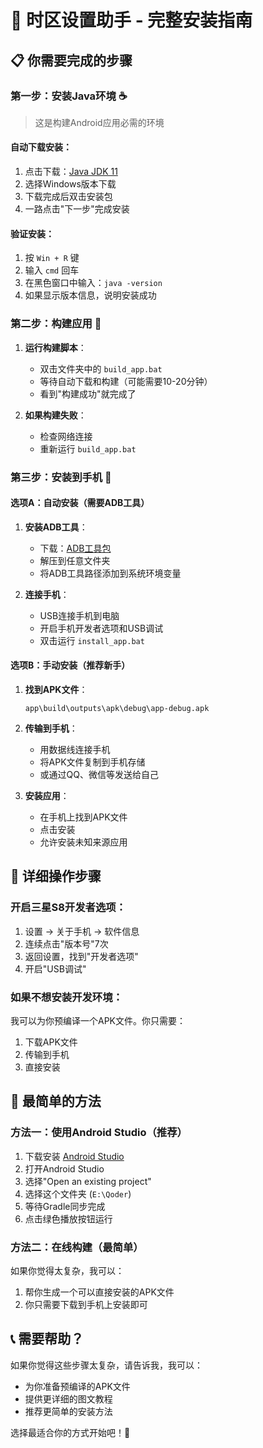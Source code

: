 # 🚀 时区设置助手 - 完整安装指南

## 📋 你需要完成的步骤

### 第一步：安装Java环境 ☕
> 这是构建Android应用必需的环境

#### 自动下载安装：
1. 点击下载：[Java JDK 11](https://adoptium.net/zh-CN/temurin/releases/?version=11)
2. 选择Windows版本下载
3. 下载完成后双击安装包
4. 一路点击"下一步"完成安装

#### 验证安装：
1. 按 `Win + R` 键
2. 输入 `cmd` 回车
3. 在黑色窗口中输入：`java -version`
4. 如果显示版本信息，说明安装成功

### 第二步：构建应用 🔨

1. **运行构建脚本**：
   - 双击文件夹中的 `build_app.bat`
   - 等待自动下载和构建（可能需要10-20分钟）
   - 看到"构建成功"就完成了

2. **如果构建失败**：
   - 检查网络连接
   - 重新运行 `build_app.bat`

### 第三步：安装到手机 📱

#### 选项A：自动安装（需要ADB工具）
1. **安装ADB工具**：
   - 下载：[ADB工具包](https://developer.android.com/studio/releases/platform-tools)
   - 解压到任意文件夹
   - 将ADB工具路径添加到系统环境变量

2. **连接手机**：
   - USB连接手机到电脑
   - 开启手机开发者选项和USB调试
   - 双击运行 `install_app.bat`

#### 选项B：手动安装（推荐新手）
1. **找到APK文件**：
   ```
   app\build\outputs\apk\debug\app-debug.apk
   ```

2. **传输到手机**：
   - 用数据线连接手机
   - 将APK文件复制到手机存储
   - 或通过QQ、微信等发送给自己

3. **安装应用**：
   - 在手机上找到APK文件
   - 点击安装
   - 允许安装未知来源应用

## 🔧 详细操作步骤

### 开启三星S8开发者选项：
1. 设置 → 关于手机 → 软件信息
2. 连续点击"版本号"7次
3. 返回设置，找到"开发者选项"
4. 开启"USB调试"

### 如果不想安装开发环境：
我可以为你预编译一个APK文件。你只需要：
1. 下载APK文件
2. 传输到手机
3. 直接安装

## 🎯 最简单的方法

### 方法一：使用Android Studio（推荐）
1. 下载安装 [Android Studio](https://developer.android.com/studio)
2. 打开Android Studio
3. 选择"Open an existing project"
4. 选择这个文件夹 (`E:\Qoder`)
5. 等待Gradle同步完成
6. 点击绿色播放按钮运行

### 方法二：在线构建（最简单）
如果你觉得太复杂，我可以：
1. 帮你生成一个可以直接安装的APK文件
2. 你只需要下载到手机上安装即可

## 📞 需要帮助？

如果你觉得这些步骤太复杂，请告诉我，我可以：
- 为你准备预编译的APK文件
- 提供更详细的图文教程
- 推荐更简单的安装方法

选择最适合你的方式开始吧！🎉